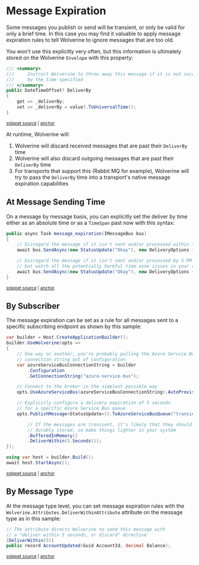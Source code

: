 # Message Expiration

Some messages you publish or send will be transient, or only be valid for only a brief time. In this case
you may find it valuable to apply message expiration rules to tell Wolverine to ignore messages that are
too old.

You won't use this explicitly very often, but this information is ultimately stored on the Wolverine `Envelope` with
this property:

<!-- snippet: sample_envelope_deliver_by_property -->
<a id='snippet-sample_envelope_deliver_by_property'></a>
```cs
/// <summary>
///     Instruct Wolverine to throw away this message if it is not successfully sent and processed
///     by the time specified
/// </summary>
public DateTimeOffset? DeliverBy
{
    get => _deliverBy;
    set => _deliverBy = value?.ToUniversalTime();
}
```
<sup><a href='https://github.com/JasperFx/wolverine/blob/main/src/Wolverine/Envelope.cs#L53-L65' title='Snippet source file'>snippet source</a> | <a href='#snippet-sample_envelope_deliver_by_property' title='Start of snippet'>anchor</a></sup>
<!-- endSnippet -->

At runtime, Wolverine will:

1. Wolverine will discard received messages that are past their `DeliverBy` time 
2. Wolverine will also discard outgoing messages that are past their `DeliverBy` time
3. For transports that support this (Rabbit MQ for example), Wolverine will try to pass the `DeliverBy` time into a transport's native message expiration capabilities

## At Message Sending Time

On a message by message basis, you can explicitly set the deliver by time either as an absolute time or as a `TimeSpan` past now
with this syntax:

<!-- snippet: sample_message_expiration_by_message -->
<a id='snippet-sample_message_expiration_by_message'></a>
```cs
public async Task message_expiration(IMessageBus bus)
{
    // Disregard the message if it isn't sent and/or processed within 3 seconds from now
    await bus.SendAsync(new StatusUpdate("Okay"), new DeliveryOptions { DeliverWithin = 3.Seconds() });

    // Disregard the message if it isn't sent and/or processed by 3 PM today
    // but watch all the potentially harmful time zone issues in your real code that I'm ignoring here!
    await bus.SendAsync(new StatusUpdate("Okay"), new DeliveryOptions { DeliverBy = DateTime.Today.AddHours(15) });
}
```
<sup><a href='https://github.com/JasperFx/wolverine/blob/main/src/Transports/Azure/Wolverine.AzureServiceBus.Tests/DocumentationSamples.cs#L418-L430' title='Snippet source file'>snippet source</a> | <a href='#snippet-sample_message_expiration_by_message' title='Start of snippet'>anchor</a></sup>
<!-- endSnippet -->

## By Subscriber

The message expiration can be set as a rule for all messages sent to a specific subscribing endpoint as shown by
this sample:

<!-- snippet: sample_delivery_expiration_rules_per_subscriber -->
<a id='snippet-sample_delivery_expiration_rules_per_subscriber'></a>
```cs
var builder = Host.CreateApplicationBuilder();
builder.UseWolverine(opts =>
{
    // One way or another, you're probably pulling the Azure Service Bus
    // connection string out of configuration
    var azureServiceBusConnectionString = builder
        .Configuration
        .GetConnectionString("azure-service-bus");

    // Connect to the broker in the simplest possible way
    opts.UseAzureServiceBus(azureServiceBusConnectionString).AutoProvision();

    // Explicitly configure a delivery expiration of 5 seconds
    // for a specific Azure Service Bus queue
    opts.PublishMessage<StatusUpdate>().ToAzureServiceBusQueue("transient")

        // If the messages are transient, it's likely that they should not be
        // durably stored, so make things lighter in your system
        .BufferedInMemory()
        .DeliverWithin(5.Seconds());
});

using var host = builder.Build();
await host.StartAsync();
```
<sup><a href='https://github.com/JasperFx/wolverine/blob/main/src/Transports/Azure/Wolverine.AzureServiceBus.Tests/DocumentationSamples.cs#L284-L311' title='Snippet source file'>snippet source</a> | <a href='#snippet-sample_delivery_expiration_rules_per_subscriber' title='Start of snippet'>anchor</a></sup>
<!-- endSnippet -->

## By Message Type

At the message type level, you can set message expiration rules with the `Wolverine.Attributes.DeliverWithinAttribute` attribute
on the message type as in this sample:

<!-- snippet: sample_using_deliver_within_attribute -->
<a id='snippet-sample_using_deliver_within_attribute'></a>
```cs
// The attribute directs Wolverine to send this message with
// a "deliver within 5 seconds, or discard" directive
[DeliverWithin(5)]
public record AccountUpdated(Guid AccountId, decimal Balance);
```
<sup><a href='https://github.com/JasperFx/wolverine/blob/main/src/Samples/Middleware/AppWithMiddleware/Account.cs#L157-L164' title='Snippet source file'>snippet source</a> | <a href='#snippet-sample_using_deliver_within_attribute' title='Start of snippet'>anchor</a></sup>
<!-- endSnippet -->
